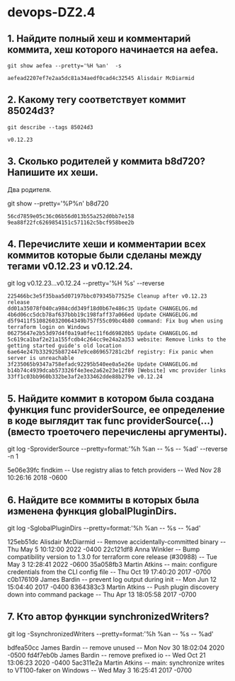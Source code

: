# devops-DZ2.4

## 1. Найдите полный хеш и комментарий коммита, хеш которого начинается на aefea.
	git show aefea --pretty='%H %an'  -s
  
	aefead2207ef7e2aa5dc81a34aedf0cad4c32545 Alisdair McDiarmid

  ##  2. Какому тегу соответствует коммит 85024d3?
 	git describe --tags 85024d3
  
	v0.12.23

  ##  3. Сколько родителей у коммита b8d720? Напишите их хеши.
  Два родителя.
  
  git show  --pretty='%P%n' b8d720
  
	56cd7859e05c36c06b56d013b55a252d0bb7e158 9ea88f22fc6269854151c571162c5bcf958bee2b


  ##  4. Перечислите хеши и комментарии всех коммитов которые были сделаны между тегами v0.12.23 и v0.12.24.

  git log v0.12.23...v0.12.24 --pretty='%H %s' --reverse
  
	225466bc3e5f35baa5d07197bbc079345b77525e Cleanup after v0.12.23 release
	dd01a35078f040ca984cdd349f18d0b67e486c35 Update CHANGELOG.md
	4b6d06cc5dcb78af637bbb19c198faff37a066ed Update CHANGELOG.md
	d5f9411f5108260320064349b757f55c09bc4b80 command: Fix bug when using terraform login on Windows
	06275647e2b53d97d4f0a19a0fec11f6d69820b5 Update CHANGELOG.md
	5c619ca1baf2e21a155fcdb4c264cc9e24a2a353 website: Remove links to the getting started guide's old location
	6ae64e247b332925b872447e9ce869657281c2bf registry: Fix panic when server is unreachable
	3f235065b9347a758efadc92295b540ee0a5e26e Update CHANGELOG.md
	b14b74c4939dcab573326f4e3ee2a62e23e12f89 [Website] vmc provider links
	33ff1c03bb960b332be3af2e333462dde88b279e v0.12.24

   ## 5. Найдите коммит в котором была создана функция func providerSource, ее определение в коде выглядит так func providerSource(...) (вместо троеточего перечислены аргументы).
git log -SproviderSource  --pretty=format:'%h %an -- %s -- %ad' --reverse -n 1

5e06e39fc findkim -- Use registry alias to fetch providers -- Wed Nov 28 10:26:16 2018 -0600

   ## 6. Найдите все коммиты в которых была изменена функция globalPluginDirs.

git log -SglobalPluginDirs  --pretty=format:'%h %an -- %s -- %ad'

125eb51dc Alisdair McDiarmid -- Remove accidentally-committed binary -- Thu May 5 10:12:00 2022 -0400
22c121df8 Anna Winkler -- Bump compatibility version to 1.3.0 for terraform core release (#30988) -- Tue May 3 12:28:41 2022 -0600
35a058fb3 Martin Atkins -- main: configure credentials from the CLI config file -- Thu Oct 19 17:40:20 2017 -0700
c0b176109 James Bardin -- prevent log output during init -- Mon Jun 12 15:04:40 2017 -0400
8364383c3 Martin Atkins -- Push plugin discovery down into command package -- Thu Apr 13 18:05:58 2017 -0700


  ##  7. Кто автор функции synchronizedWriters?

git log -SsynchronizedWriters  --pretty=format:'%h %an -- %s -- %ad'

bdfea50cc James Bardin -- remove unused -- Mon Nov 30 18:02:04 2020 -0500
fd4f7eb0b James Bardin -- remove prefixed io -- Wed Oct 21 13:06:23 2020 -0400
5ac311e2a Martin Atkins -- main: synchronize writes to VT100-faker on Windows -- Wed May 3 16:25:41 2017 -0700
